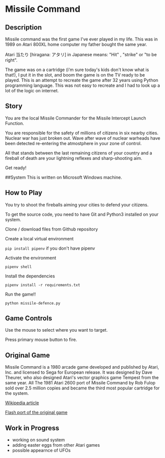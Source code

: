 # Missile Command

## Description

Missile command was the first game I've ever played in my life.
This was in 1989 on Atari 800XL home computer my father bought the same year.

Atari 当たり [hiragana: アタリ] in Japanese means: 
"Hit" , "strike" or "to be right".

The game was on a cartridge (i'm sure today's kids don't know what is that!), I put it in the slot, and boom the game is on the TV ready to be played.
This is an attempt to recreate the game after 32 years using Python programming language.
This was not easy to recreate and I had to look up a lot of the logic on internet.


## Story

You are the local Missile Commander for the Missile Intercept Launch Function. 

You are responsible for the safety of millions of citizens in six nearby cities.  Nuclear war has just broken out.  Wave after wave of nuclear warheads have been detected re-entering the atmostphere in your zone of control.

All that stands between the last remaining citizens of your country and a fireball of death are your lightning reflexes and sharp-shooting aim.  

Get ready!


##System
This is written on Microsoft Windows machine.

## How to Play
You try to shoot the fireballs aiming your cities to defend your citizens.

To get the source code, you need to have Git and Python3 installed on your system.

Clone / download files from Github repository

Create a local virtual environment

`pip install pipenv`  if you don't have pipenv

Activate the environment

`pipenv shell`

Install the dependencies

`pipenv install -r requirements.txt`

Run the game!!

`python missile-defence.py`

## Game Controls

Use the mouse to select where you want to target.

Press primary mouse button to fire.

## Original Game
Missile Command is a 1980 arcade game developed and published by Atari, Inc. and licensed to Sega for European release. It was designed by Dave Theurer, who also designed Atari's vector graphics game Tempest from the same year.
All The 1981 Atari 2600 port of Missile Command by Rob Fulop sold over 2.5 million copies and became the third most popular cartridge for the system.

[Wikipedia article](https://en.wikipedia.org/wiki/Missile_Command)

[Flash port of the original game](http://www.arcadedivision.com/classicgame12/shooting/missile-command.html)

## Work in Progress

- working on sound system
- adding easter eggs from other Atari games
- possible appearnce of UFOs
